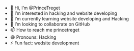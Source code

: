 - 👋 Hi, I’m @PrinceTreget
- 👀 I’m interested in hacking and website developing
- 🌱 I’m currently learning  website developing and Hacking
- 💞️ I’m looking to collaborate on GitHub
- 📫 How to reach me princetreget
- 😄 Pronouns: Hacking
- ⚡ Fun fact: wedsite development

<!---
PrinceTreget/PrinceTreget is a ✨ special ✨ repository because its `README.md` (this file) appears on your GitHub profile.
You can click the Preview link to take a look at your changes.
--->
